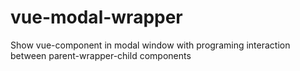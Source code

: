 # vue-modal-wrapper
Show vue-component in modal window with programing interaction between parent-wrapper-child components
